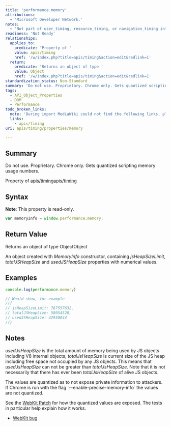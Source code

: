 ```yaml
---
title: 'performance.memory'
attributions:
  - 'Microsoft Developer Network.'
notes:
  - 'Not part of user_timing, resource_timing, or navigation_timing interfaces. Experimental; deletion candidate'
readiness: 'Not Ready'
relationships:
  applies_to:
    predicate: 'Property of '
    value: apis/timing
    href: '/w/index.php?title=apis/timing&action=edit&redlink=1'
  return:
    predicate: 'Returns an object of type '
    value: Object
    href: '/w/index.php?title=apis/timing&action=edit&redlink=1'
standardization_status: Non-Standard
summary: 'Do not use. Proprietary. Chrome only. Gets quantized scripting memory usage numbers.'
tags:
  - API_Object_Properties
  - DOM
  - Performance
todo_broken_links:
  note: 'During import MediaWiki could not find the following links, please fix and adjust this list.'
  links:
    - apis/timing
uri: apis/timing/properties/memory

---
```

## Summary

Do not use. Proprietary. Chrome only. Gets quantized scripting memory usage numbers.

Property of [apis/timing](/w/index.php?title=apis/timing&action=edit&redlink=1)[apis/timing](/w/index.php?title=apis/timing&action=edit&redlink=1)

## Syntax

**Note**: This property is read-only.

``` js
var memoryInfo = window.performance.memory;
```

## Return Value

Returns an object of type ObjectObject

An object created with *MemoryInfo* constructor, containing *jsHeapSizeLimit*, *totalJSHeapSize* and *usedJSHeapSize* properties with numerical values.

## Examples

``` js
console.log(performance.memory)

// Would show, for example
//{
// jsHeapSizeLimit: 767557632,
// totalJSHeapSize: 58054528,
// usedJSHeapSize: 42930044
//}
```

## Notes

*usedJsHeapSize* is the total amount of memory being used by JS objects including V8 internal objects, *totalJsHeapSize* is current size of the JS heap including free space not occupied by any JS objects. This means that *usedJsHeapSize* can not be greater than *totalJsHeapSize*. Note that it is not necessarily that there has ever been *totalJsHeapSize* of alive JS objects.

The values are quantized as to not expose private information to attackers. If Chrome is run with the flag \`--enable-precise-memory-info\` the values are not quantized.

 See the [WebKit Patch](https://bugs.webkit.org/attachment.cgi?id=154876&action=prettypatch) for how the quantized values are exposed. The tests in particular help explain how it works.

-   [WebKit bug](https://bugs.webkit.org/show_bug.cgi?id=86636)
